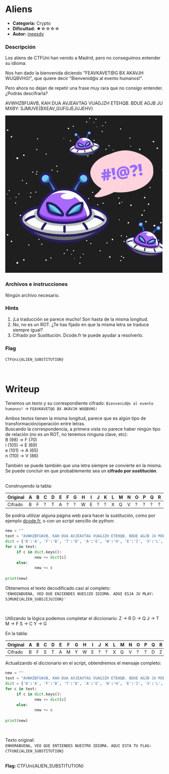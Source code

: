 # Aliens
- **Categoría:** Crypto
- **Dificultad:** ★☆☆☆☆
- **Autor:** [ineesdv](https://www.linkedin.com/in/ineesdv/)

### Descripción
Los aliens de CTFUni han venido a Madrid, pero no conseguimos entender su idioma.  

Nos han dado la bienvenida diciendo "FEAVKAVET@G BX AKAVJH WUQBVHG!", que quiere decir "Bienvenid@s al evento humanos!".  

Pero ahora no dejan de repetir una frase muy rara que no consigo entender. ¿Podrás descifrarla?  

AVWHZBFUAVB, KAH DUA AVJEAVTAG VUAGJZH ETEHQB. BDUE AGJB JU MXBY: SJMUVE{BXEAV_GUFGJEJUJEHV}  
  
![Aliens](images/aliens.png)


### Archivos e instrucciones
Ningún archivo necesario.


### Hints
1. ¡La traducción se parece mucho! Son hasta de la misma longitud.
2. No, no es un ROT. ¿Te has fijado en que la misma letra se traduce siempre igual?
3. Cifrado por Sustitución. Dcode.fr te puede ayudar a resolverlo.

### Flag
``CTFUni{ALIEN_SUBSTITUTION}``

<br>

# Writeup
Tenemos un texto y su correspondiente cifrado:
`Bienvenid@s al evento humanos!` → `FEAVKAVET@G BX AKAVJH WUQBVHG!`

  
Ambos textos tienen la misma longitud, parece que es algún tipo de transformación/operación entre letras.  
Buscando la correspondencia, a primera vista no parece haber ningún tipo de relación (no es un ROT, no tenemos ninguna clave, etc):  
B (98) → F (70)  
i (105) → E (69)  
e (101) → A (65)  
n (110) → V (86)  
  
   
También se puede también que una letra siempre se convierte en la misma.  
Se puede concluir en que probablemente sea un **cifrado por sustitución**.   
<br>
  
Construyendo la tabla:  

| Original | A | B | C | D | E | F | G | H | I | J | K | L | M | N | O | P | Q | R | S | M | N | O | P | Q | R | S |
|----------|---|---|---|---|---|---|---|---|---|---|---|---|---|---|---|---|---|---|---|---|---|---|---|---|---|---|
| Cifrado  | B | F | ? | T | A | ? | ? | W | E | ? | ? | X | Q | V | ? | ? | ? | ? | G | ? | U | K | ? | ? | ? | ? |

Se podría utilizar alguna página web para hacer la sustitución, como por ejemplo [dcode.fr](https://www.dcode.fr/chiffre-substitution), o con un script sencillo de python:
```python
new = ""
text = "AVWHZBFUAVB, KAH DUA AVJEAVTAG VUAGJZH ETEHQB. BDUE AGJB JU MXBY: SJMUVE{BXEAV_GUFGJEJUJEHV}"
dict = {'B':'A', 'F':'B', 'T':'D', 'A':'E', 'W':'H', 'E':'I', 'X':'L', 'Q':'M', 'V':'N', 'H':'O', 'G':'S', 'U':'U', 'K':'V'}
for c in text:
     if c in dict.keys():
             new += dict[c]
     else:
             new += c

print(new)
```

Obtenemos el texto decodificado casi al completo:  
`'ENHOZABUENA, VEO DUE ENJIENDES NUESJZO IDIOMA. ADUI ESJA JU MLAY: SJMUNI{ALIEN_SUBSJIJUJION}'`  
  
<br>

Utilizando la lógica podemos completar el diccionario:
Z → R
D → Q
J → T
M → F
S → C
Y → G

En la tabla:

| Original | A | B | C | D | E | F | G | H | I | J | K | L | M | N | O | P | Q | R | S | M | N | O | P | Q | R | S |
|----------|---|---|---|---|---|---|---|---|---|---|---|---|---|---|---|---|---|---|---|---|---|---|---|---|---|---|
| Cifrado  | B | F | S | T | A | M | Y | W | E | ? | ? | X | Q | V | ? | ? | D | Z | G | J | U | K | ? | ? | ? | ? |

Actualizando el diccionario en el script, obtendremos el mensaje completo:
```python
new = ""
text = "AVWHZBFUAVB, KAH DUA AVJEAVTAG VUAGJZH ETEHQB. BDUE AGJB JU MXBY: SJMUVE{BXEAV_GUFGJEJUJEHV}"
dict = {'B':'A', 'F':'B', 'T':'D', 'A':'E', 'W':'H', 'E':'I', 'X':'L', 'Q':'M', 'V':'N', 'H':'O', 'G':'S', 'U':'U', 'K':'V', 'Z':'R', 'D':'Q', 'J':'T', 'M':'F', 'S':'C', 'Y':'G'}
for c in text:
     if c in dict.keys():
             new += dict[c]
     else:
             new += c

print(new)
```
<br>

Texto original:  
``ENHORABUENA, VEO QUE ENTIENDES NUESTRO IDIOMA. AQUI ESTA TU FLAG: CTFUNI{ALIEN_SUBSTITUTION}``   
<br>
  
**Flag:** CTFUni{ALIEN_SUBSTITUTION}